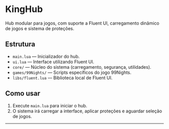 # KingHub

Hub modular para jogos, com suporte a Fluent UI, carregamento dinâmico de jogos e sistema de proteções.

## Estrutura

- `main.lua` — Inicializador do hub.
- `ui.lua` — Interface utilizando Fluent UI.
- `core/` — Núcleo do sistema (carregamento, segurança, utilidades).
- `games/99Nights/` — Scripts específicos do jogo 99Nights.
- `libs/fluent.lua` — Biblioteca local de Fluent UI.

## Como usar

1. Execute `main.lua` para iniciar o hub.
2. O sistema irá carregar a interface, aplicar proteções e aguardar seleção de jogos.

---